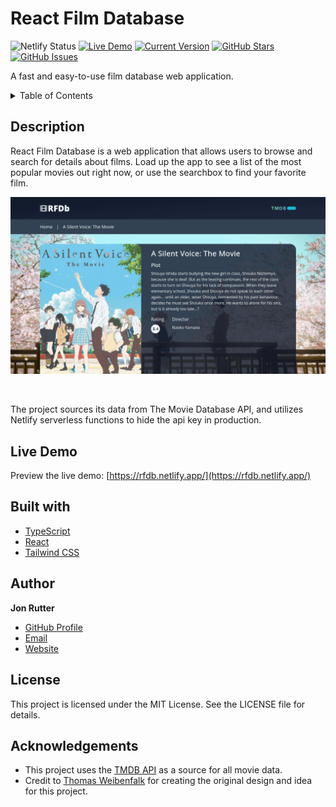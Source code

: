 # React Film Database

![Netlify Status](https://api.netlify.com/api/v1/badges/6a656174-7eb1-4a23-8622-8a55da564854/deploy-status)
[![Live Demo](https://img.shields.io/badge/demo-online-green.svg)](https://rfdb.netlify.app/)
[![Current Version](https://img.shields.io/badge/version-2.1.0-green.svg)](https://github.com/jonrutter/react-film-database)
[![GitHub Stars](https://img.shields.io/github/stars/jonrutter/react-film-database.svg)](https://github.com/jonrutter/react-film-database/stargazers)
[![GitHub Issues](https://img.shields.io/github/issues/jonrutter/react-film-database.svg)](https://github.com/jonrutter/react-film-database/issues)

A fast and easy-to-use film database web application.

<details>
  <summary>Table of Contents</summary>
  <ol>
    <li><a href="#description">Description</a></li>
    <li><a href="#live-demo">Live Demo</a></li>
    <li><a href="#built-with">Built With</a></li>
    <li><a href="#author">Author</a></li>
    <li><a href="#license">License</a></li>
    <li><a href="#acknowledgements">Acknowledgments</a></li>
  </ol>
</details>

## Description

React Film Database is a web application that allows users to browse and search for details about films. Load up the app to see a list of the most popular movies out right now, or use the searchbox to find your favorite film.

![Preview of the React Film Database project](./github/preview-main.png)

<br />

The project sources its data from The Movie Database API, and utilizes Netlify serverless functions to hide the api key in production.

## Live Demo

Preview the live demo: [https://rfdb.netlify.app/](https://rfdb.netlify.app/)

## Built with

- [TypeScript](https://www.typescriptlang.org/)
- [React](https://reactjs.org/)
- [Tailwind CSS](https://tailwindcss.com/)

## Author

**Jon Rutter**

- [GitHub Profile](https://www.github.com/jonrutter)
- [Email](mailto:contact@jonrutter.io)
- [Website](https://www.jonrutter.io)

## License

This project is licensed under the MIT License. See the LICENSE file for details.

## Acknowledgements

- This project uses the [TMDB API](https://www.themoviedb.org/?language=en-US) as a source for all movie data.
- Credit to [Thomas Weibenfalk](https://www.youtube.com/watch?v=6bxWgYfN4CQ) for creating the original design and idea for this project.
